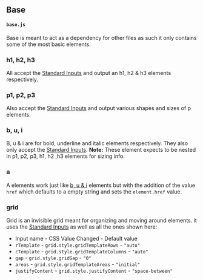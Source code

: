 ## Base
#### `base.js`
Base is meant to act as a dependency for other files as such it only contains some of the most basic elements.
### h1, h2, h3
All accept the [Standard Inputs](Fallen%20Summary.md#Standard%20Inputs) and output an h1, h2 & h3 elements respectively.
### p1, p2, p3
Also accept the [Standard Inputs](Fallen%20Summary.md#Standard%20Inputs) and output various shapes and sizes of p elements.
### b, u, i
B, u & i are for bold, underline and italic elements respectively. They also only accept the [Standard Inputs](#Standard%20Inputs). **Note:**  These element expects to be nested in p1, p2, p3, h1, h2 ,h3 elements for sizing info.
### a
A elements work just like [b, u & i](#b,%20u,%20i) elements but with the addition of the value `href` which defaults to a empty string and sets the `element.href` value.

### grid
Grid is an invisible grid meant for organizing and moving around elements. it uses the [Standard Inputs](Fallen%20Summary.md#Standard%20Inputs) as well as all the ones shown here: 
 - Input name - CSS Value Changed - Default value
 - `rTemplate` - `grid.style.gridTemplateRows` - `"auto"`
 - `cTemplate` - `grid.style.gridTemplateColumns` - `"auto"`
 - `gap` - `grid.style.gridGap` - `"0"`
 - `areas` - `grid.style.gridTemplateAreas` - `"initial"` 
 - `justifyContent` - `grid.style.justifyContent` - `"space-between"`